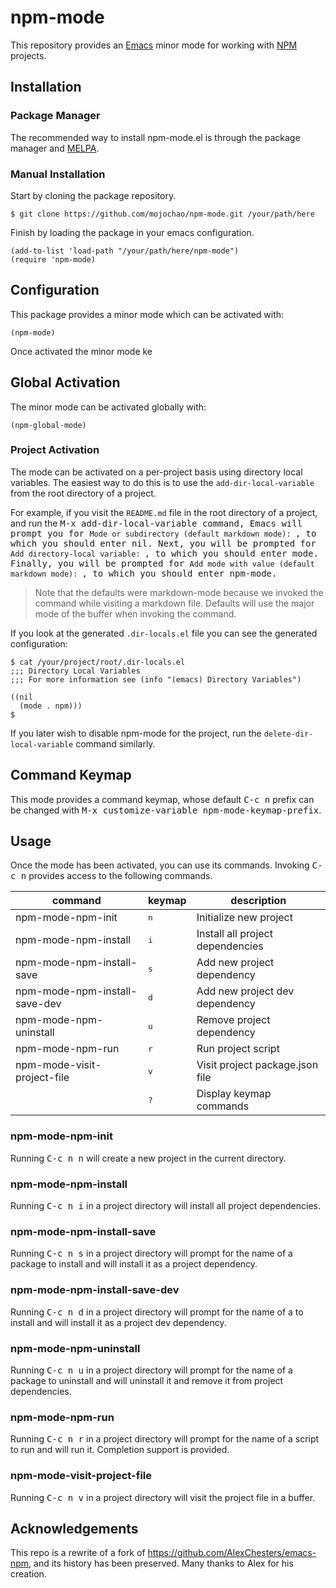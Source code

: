 # npm-mode

This repository provides an [Emacs](https://www.gnu.org/software/emacs/) minor 
mode for working with [NPM](https://www.npmjs.com/) projects.

## Installation

### Package Manager

The recommended way to install npm-mode.el is through the package manager
and [MELPA](https://github.com/milkypostman/melpa).

### Manual Installation

Start by cloning the package repository.

`$ git clone https://github.com/mojochao/npm-mode.git /your/path/here`

Finish by loading the package in your emacs configuration.

```
(add-to-list 'load-path "/your/path/here/npm-mode")
(require 'npm-mode)
```

## Configuration

This package provides a minor mode which can be activated with:

`(npm-mode)`

Once activated the minor mode ke

## Global Activation

The minor mode can be activated globally with:

`(npm-global-mode)`

### Project Activation

The mode can be activated on a per-project basis using directory local
variables. The easiest way to do this is to use the
`add-dir-local-variable` from the root directory of a project.

For example, if you visit the `README.md` file in the root directory
of a project, and run the <kbd>M-x add-dir-local-variable</kbd><kbd>
command, Emacs will prompt you for `Mode or subdirectory (default
markdown mode): `, to which you should enter <kbd>nil</kbd>. Next, you
will be prompted for `Add directory-local variable: `, to which you
should enter <kbd>mode</kbd>.  Finally, you will be prompted for `Add
mode with value (default markdown mode): `, to which you should enter
<kbd>npm-mode</kbd>.

> Note that the defaults were markdown-mode because we invoked the 
> command while visiting a markdown file. Defaults will use the
> major mode of the buffer when invoking the command.

If you look at the generated `.dir-locals.el` file you can see the 
generated configuration:

```
$ cat /your/project/root/.dir-locals.el
;;; Directory Local Variables
;;; For more information see (info "(emacs) Directory Variables")

((nil
  (mode . npm)))
$
```

If you later wish to disable npm-mode for the project, run the 
`delete-dir-local-variable` command similarly.

## Command Keymap

This mode provides a command keymap, whose default <kbd>C-c n</kbd>
prefix can be changed with <kbd>M-x customize-variable
npm-mode-keymap-prefix</kbd>.

## Usage

Once the mode has been activated, you can use its commands.  Invoking
<kbd>C-c n</kbd> provides access to the following commands. 

| command                       | keymap       | description                      |
|-------------------------------|--------------|----------------------------------|
| npm-mode-npm-init             | <kbd>n</kbd> | Initialize new project           |
| npm-mode-npm-install          | <kbd>i</kbd> | Install all project dependencies |
| npm-mode-npm-install-save     | <kbd>s</kbd> | Add new project dependency       |
| npm-mode-npm-install-save-dev | <kbd>d</kbd> | Add new project dev dependency   |
| npm-mode-npm-uninstall        | <kbd>u</kbd> | Remove project dependency        |
| npm-mode-npm-run              | <kbd>r</kbd> | Run project script               |
| npm-mode-visit-project-file   | <kbd>v</kbd> | Visit project package.json file  |
|                               | <kbd>?</kbd> | Display keymap commands          |

### npm-mode-npm-init

Running <kbd>C-c n n</kbd> will create a new project in the current directory.

### npm-mode-npm-install

Running <kbd>C-c n i</kbd> in a project directory will install all project
dependencies.

### npm-mode-npm-install-save

Running <kbd>C-c n s</kbd> in a project directory will prompt for the name of a
package to install and will install it as a project dependency.

### npm-mode-npm-install-save-dev

Running <kbd>C-c n d</kbd> in a project directory will prompt for the name of a
to install and will install it as a project dev dependency.

### npm-mode-npm-uninstall

Running <kbd>C-c n u</kbd> in a project directory will prompt for the name of a
package to uninstall and will uninstall it and remove it from project dependencies.

### npm-mode-npm-run

Running <kbd>C-c n r</kbd> in a project directory will prompt for the name of a
script to run and will run it. Completion support is provided.

### npm-mode-visit-project-file

Running <kbd>C-c n v</kbd> in a project directory will visit the project file
in a buffer.

## Acknowledgements

This repo is a rewrite of a fork of https://github.com/AlexChesters/emacs-npm, 
and its history has been preserved.  Many thanks to Alex for his creation.
